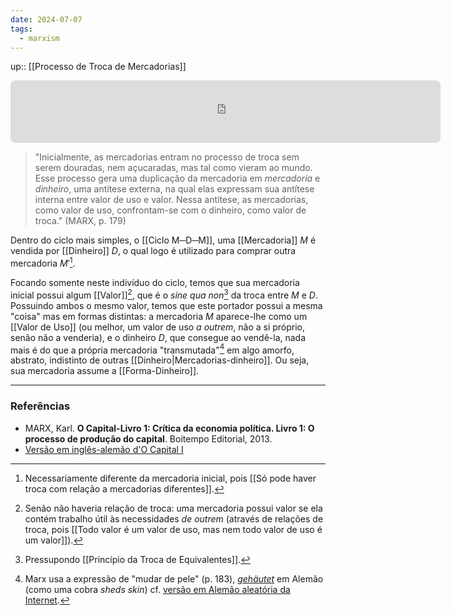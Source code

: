 ```yaml
---
date: 2024-07-07
tags:
  - marxism
---
```

up:: [[Processo de Troca de Mercadorias]]

<!-- https://q.uiver.app/?q=WzAsMixbMCwwLCJcXHR0eyhGb3JtYS1tZXJjYWRvcmlhKX0iXSxbMywwLCJcXHR0eyhGb3JtYS1kaW5oZWlybyl9Il0sWzAsMSwiXFx0dHtWZW5kYSAoTeKUgEQpfSIsMCx7ImN1cnZlIjotMywiY29sb3VyIjpbMTgwLDYwLDYwXX0sWzE4MCw2MCw2MCwxXV0sWzEsMCwiXFx0dHtDb21wcmEgKETilIBNKX0iLDAseyJjdXJ2ZSI6LTMsImNvbG91ciI6WzMwLDYwLDYwXX0sWzMwLDYwLDYwLDFdXV0= --><iframe class="quiver-embed" src="https://q.uiver.app/?q=WzAsMixbMCwwLCJcXHR0eyhGb3JtYS1tZXJjYWRvcmlhKX0iXSxbMywwLCJcXHR0eyhGb3JtYS1kaW5oZWlybyl9Il0sWzAsMSwiXFx0dHtWZW5kYSAoTeKUgEQpfSIsMCx7ImN1cnZlIjotMywiY29sb3VyIjpbMTgwLDYwLDYwXX0sWzE4MCw2MCw2MCwxXV0sWzEsMCwiXFx0dHtDb21wcmEgKETilIBNKX0iLDAseyJjdXJ2ZSI6LTMsImNvbG91ciI6WzMwLDYwLDYwXX0sWzMwLDYwLDYwLDFdXV0=&embed" width="688" height="100" style="border-radius: 8px; border: none;"></iframe>

> "Inicialmente, as mercadorias entram no processo de troca sem serem douradas, nem açucaradas, mas tal como vieram ao mundo. Esse processo gera uma duplicação da mercadoria em *mercadoria* e *dinheiro*, uma antítese externa, na qual elas expressam sua antítese interna entre valor de uso e valor. Nessa antítese, as mercadorias, como valor de uso, confrontam-se com o dinheiro, como valor de troca." (MARX, p. 179)

Dentro do ciclo mais simples, o [[Ciclo M─D─M]], uma [[Mercadoria]] $M$ é vendida por [[Dinheiro]] $D$, o qual logo é utilizado para comprar outra mercadoria $M'$[^1]. 

Focando somente neste indivíduo do ciclo, temos que sua mercadoria inicial possui algum [[Valor]][^2], que é o *sine qua non*[^3] da troca entre $M$ e $D$. Possuindo ambos o mesmo valor, temos que este portador possui a mesma "coisa" mas em formas distintas: a mercadoria $M$ aparece-lhe como um [[Valor de Uso]] (ou melhor, um valor de uso *a outrem*, não a si próprio, senão não a venderia), e o dinheiro $D$, que consegue ao vendê-la, nada mais é do que a própria mercadoria "transmutada"[^4] em algo amorfo, abstrato, indistinto de outras [[Dinheiro|Mercadorias-dinheiro]]. Ou seja, sua mercadoria assume a [[Forma-Dinheiro]].

---
### Referências
- MARX, Karl. **O Capital-Livro 1: Crítica da economia política. Livro 1: O processo de produção do capital**. Boitempo Editorial, 2013.
- [Versão em inglês-alemão d'O Capital I](https://content.csbs.utah.edu/~ehrbar/cap1.pdf)

[^1]: Necessariamente diferente da mercadoria inicial, pois [[Só pode haver troca com relação a mercadorias diferentes]]. 
[^2]: Senão não haveria relação de troca: uma mercadoria possui valor se ela contém trabalho útil às necessidades *de outrem* (através de relações de troca, pois [[Todo valor é um valor de uso, mas nem todo valor de uso é um valor]]).
[^3]: Pressupondo [[Princípio da Troca de Equivalentes]].
[^4]: Marx usa a expressão de "mudar de pele" (p. 183), *[gehäutet](https://www.wordreference.com/deen/h%C3%A4uten)* em Alemão (como uma cobra *sheds skin*) cf. [versão em Alemão aleatória da Internet](https://content.csbs.utah.edu/~ehrbar/cap1.pdf).

